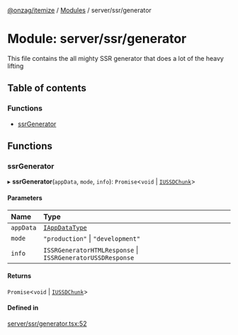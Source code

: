 [@onzag/itemize](../README.md) / [Modules](../modules.md) / server/ssr/generator

# Module: server/ssr/generator

This file contains the all mighty SSR generator
that does a lot of the heavy lifting

## Table of contents

### Functions

- [ssrGenerator](server_ssr_generator.md#ssrgenerator)

## Functions

### ssrGenerator

▸ **ssrGenerator**(`appData`, `mode`, `info`): `Promise`<`void` \| [`IUSSDChunk`](../interfaces/ussd.IUSSDChunk.md)\>

#### Parameters

| Name | Type |
| :------ | :------ |
| `appData` | [`IAppDataType`](../interfaces/server.IAppDataType.md) |
| `mode` | ``"production"`` \| ``"development"`` |
| `info` | `ISSRGeneratorHTMLResponse` \| `ISSRGeneratorUSSDResponse` |

#### Returns

`Promise`<`void` \| [`IUSSDChunk`](../interfaces/ussd.IUSSDChunk.md)\>

#### Defined in

[server/ssr/generator.tsx:52](https://github.com/onzag/itemize/blob/a24376ed/server/ssr/generator.tsx#L52)
